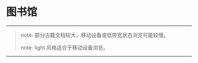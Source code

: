 # 图书馆
---

> note: 部分古籍文档较大，移动设备或低带宽状态浏览可能较慢。
>
> note: light 风格适合于移动设备浏览。

---


<script  type="text/javascript" src="list.js"></script>

<span id="now"></span>

<script type="text/javascript" src="date.js"></script>

<script type="text/javascript" src="common.js""</script>

<script type="text/javascript">
    window.onload = function() {
        cleanPages();
        var span = document.getElementById("now");
        var table = document.getElementsByClassName("main-content")[0];
        var list = ["楚辞", "韩非子", "东京梦华录", "列子", "古诗十九首", "史记", "左传", "平宋录", "庄子", "文心雕龙", "明史", "水经注", "汉书"];
        showList(list, table);
        showDate(span);
    }
</script>

